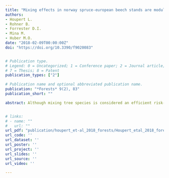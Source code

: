 ```yaml
---
title: "Mixing effects in norway spruce-european beech stands are modulated by site quality, stand age and moisture availability"
authors:
- Houpert L.
- Rohner B.
- Forrester D.I.
- Mina M.
- Huber M.O.
date: "2018-02-09T00:00:00Z"
doi: "https://doi.org/10.3390/f9020083"


# Publication type.
# Legend: 0 = Uncategorized; 1 = Conference paper; 2 = Journal article; 3 = Preprint / Working Paper; 4 = Report; 5 = Book; 6 = Book section;
# 7 = Thesis; 8 = Patent
publication_types: ["2"]

# Publication name and optional abbreviated publication name.
publication: "*Forests* 9(2), 83"
publication_short: ""

abstract: Although mixing tree species is considered an efficient risk-reduction strategy in the face of climate change, the conditions where mixtures are more productive than monocultures are under ongoing debate. Using data from 960 plots of the Swiss National Forest Inventory data, we assessed whether Picea abies (L.) Karst–Fagus sylvatica L. mixed stands are more productive than pure stands, and whether the mixing effect depends on site- or stand-characteristics. The species proportions were estimated using species proportion by area, which depends on the maximum stand basal area of an unmanaged stand (BAmax). Four different alternatives were used to estimate BAmax and to investigate the effect of these differing alternatives on the estimated mixture effect. On average, the mixture had a negative effect on the growth of Picea abies. However, this effect decreased as moisture availability increased. Fagus sylvatica grew better in mixtures and this effect increased with site quality. A significant interaction between species proportions and quadratic mean diameter, a proxy for stand age, was found for both species. The older the stand, the better the growth of Fagus sylvatica and the lower the growth of Picea abies. Overyielding was predicted for 80% of the investigated sites. The alternative to estimate BAmax weakly modulated the estimated mixture effect, but it did not affect the way mixing effects changed with site characteristics


# links:
# - name: ""
#   url: ""
url_pdf: "publication/houpert_et-al_2018_forests/Houpert_etal_2018_forests.pdf"
url_code: ''
url_dataset: ''
url_poster: ''
url_project: ''
url_slides: ''
url_source: ''
url_video: ''

---
```

